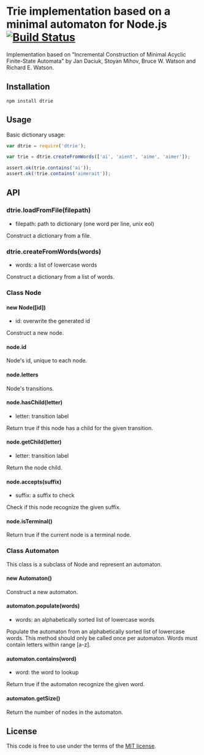 # Trie implementation based on a minimal automaton for Node.js [![Build Status](https://secure.travis-ci.org/MathieuTurcotte/node-trie.png)](http://travis-ci.org/MathieuTurcotte/node-trie)

Implementation based on "Incremental Construction of Minimal Acyclic
Finite-State Automata" by Jan Daciuk, Stoyan Mihov, Bruce W. Watson and
Richard E. Watson.

## Installation

```
npm install dtrie
```

## Usage

Basic dictionary usage:

```js
var dtrie = require('dtrie');

var trie = dtrie.createFromWords(['ai', 'aient', 'aime', 'aimer']);

assert.ok(trie.contains('ai'));
assert.ok(!trie.contains('aimerait'));
```

## API

### dtrie.loadFromFile(filepath)

- filepath: path to dictionary (one word per line, unix eol)

Construct a dictionary from a file.

### dtrie.createFromWords(words)

- words: a list of lowercase words

Construct a dictionary from a list of words.

### Class Node

#### new Node([id])

- id: overwrite the generated id

Construct a new node.

#### node.id

Node's id, unique to each node.

#### node.letters

Node's transitions.

#### node.hasChild(letter)

- letter: transition label

Return true if this node has a child for the given transition.

#### node.getChild(letter)

- letter: transition label

Return the node child.

#### node.accepts(suffix)

- suffix: a suffix to check

Check if this node recognize the given suffix.

#### node.isTerminal()

Return true if the current node is a terminal node.

### Class Automaton

This class is a subclass of Node and represent an automaton.

#### new Automaton()

Construct a new automaton.

#### automaton.populate(words)

- words: an alphabetically sorted list of lowercase words

Populate the automaton from an alphabetically sorted list of lowercase
words. This method should only be called once per automaton. Words must
contain letters within range [a-z].

#### automaton.contains(word)

- word: the word to lookup

Return true if the automaton recognize the given word.

#### automaton.getSize()

Return the number of nodes in the automaton.

## License

This code is free to use under the terms of the [MIT license](http://mturcotte.mit-license.org/).
